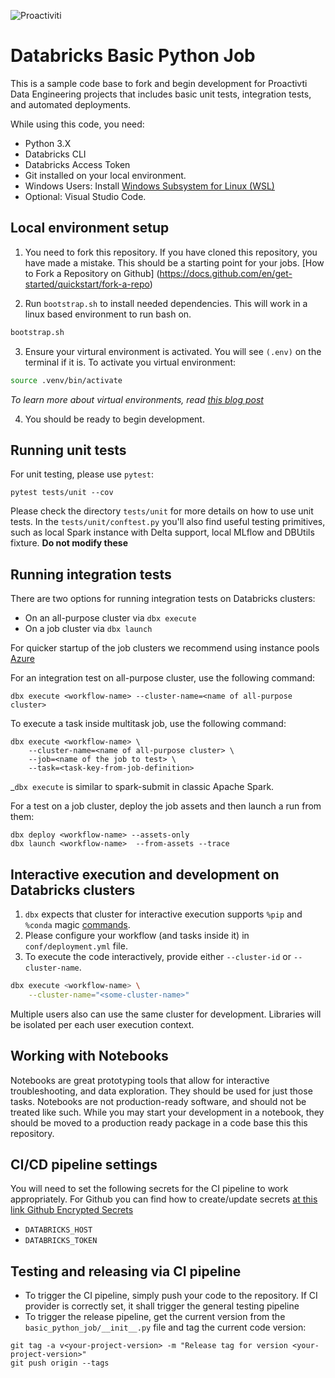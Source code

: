 ![Proactiviti](https://lucid.app/publicSegments/view/687883a3-5f2b-43a3-b91e-ffd1f1fdc977/image.png)
# Databricks Basic Python Job

This is a sample code base to fork and begin development for Proactivti Data Engineering projects that includes basic unit tests, integration tests, and automated deployments.

While using this code, you need:
- Python 3.X
- Databricks CLI
- Databricks Access Token
- Git installed on your local environment.
- Windows Users: Install [Windows Subsystem for Linux (WSL)](https://code.visualstudio.com/docs/remote/wsl)
- Optional: Visual Studio Code.

## Local environment setup

1. You need to fork this repository. If you have cloned this repository, you have made a mistake. This should be a starting point for your jobs. [How to Fork a Repository on Github] (https://docs.github.com/en/get-started/quickstart/fork-a-repo)

2. Run `bootstrap.sh` to install needed dependencies. This will work in a linux based environment to run bash on.
```bash
bootstrap.sh
```

3. Ensure your virtural environment is activated. You will see `(.env)` on the terminal if it is. To activate you virtual environment:
```bash
source .venv/bin/activate
```

_To learn more about virtual environments, read [this blog post](https://towardsdatascience.com/why-you-should-use-a-virtual-environment-for-every-python-project-c17dab3b0fd0)_

4. You should be ready to begin development.

## Running unit tests

For unit testing, please use `pytest`:
```
pytest tests/unit --cov
```

Please check the directory `tests/unit` for more details on how to use unit tests.
In the `tests/unit/conftest.py` you'll also find useful testing primitives, such as local Spark instance with Delta support, local MLflow and DBUtils fixture. **Do not modify these**

## Running integration tests

There are two options for running integration tests on Databricks clusters:

- On an all-purpose cluster via `dbx execute`
- On a job cluster via `dbx launch`

For quicker startup of the job clusters we recommend using instance pools [Azure](https://docs.microsoft.com/en-us/azure/databricks/clusters/instance-pools/)

For an integration test on all-purpose cluster, use the following command:
```
dbx execute <workflow-name> --cluster-name=<name of all-purpose cluster>
```

To execute a task inside multitask job, use the following command:
```
dbx execute <workflow-name> \
    --cluster-name=<name of all-purpose cluster> \
    --job=<name of the job to test> \
    --task=<task-key-from-job-definition>
```
_`dbx execute` is similar to spark-submit in classic Apache Spark. 

For a test on a job cluster, deploy the job assets and then launch a run from them:
```
dbx deploy <workflow-name> --assets-only
dbx launch <workflow-name>  --from-assets --trace
```


## Interactive execution and development on Databricks clusters

1. `dbx` expects that cluster for interactive execution supports `%pip` and `%conda` magic [commands](https://docs.databricks.com/libraries/notebooks-python-libraries.html).
2. Please configure your workflow (and tasks inside it) in `conf/deployment.yml` file.
3. To execute the code interactively, provide either `--cluster-id` or `--cluster-name`.
```bash
dbx execute <workflow-name> \
    --cluster-name="<some-cluster-name>"
```

Multiple users also can use the same cluster for development. Libraries will be isolated per each user execution context.

## Working with Notebooks

Notebooks are great prototyping tools that allow for interactive troubleshooting, and data exploration. They should be used for just those tasks. Notebooks are not production-ready software, and should not be treated like such. While you may start your development in a notebook, they should be moved to a production ready package in a code base this this repository.

## CI/CD pipeline settings

You will need to set the following secrets for the CI pipeline to work appropriately. For Github you can find how to create/update secrets [at this link Github Encrypted Secrets](https://docs.github.com/en/actions/security-guides/encrypted-secrets)
- `DATABRICKS_HOST`
- `DATABRICKS_TOKEN`

## Testing and releasing via CI pipeline

- To trigger the CI pipeline, simply push your code to the repository. If CI provider is correctly set, it shall trigger the general testing pipeline
- To trigger the release pipeline, get the current version from the `basic_python_job/__init__.py` file and tag the current code version:
```
git tag -a v<your-project-version> -m "Release tag for version <your-project-version>"
git push origin --tags
```
